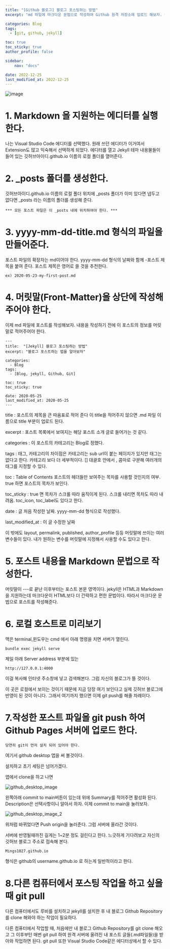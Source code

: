 ```yaml
---
title: "[Github 블로그] 블로그 포스팅하는 방법"
excerpt: "md 파일에 마크다운 문법으로 작성하여 Github 원격 저장소에 업로드 해보자. 에디터는 Visual Studio code 사용! 로컬 서버에서 확인도 해보자. "

categories: Blog
tags:
  - [git, github, jekyll]

toc: true
toc_sticky: true
author_profile: false

sidebar:
    nav: "docs"

date: 2022-12-25
last_modified_at: 2022-12-25
---
```







![image](https://user-images.githubusercontent.com/100500113/209455283-0f5f9d1d-c33a-47c9-a3cc-ce499d2e102c.jpeg)

# 1. Markdown 을 지원하는 에디터를 실행한다.
나는 Visual Studio Code 에디터를 선택했다. 원래 쓰던 에디터가 이거여서 Extension도 많고 익숙해서 선택하게 되었다. 에디터를 열고 Jekyll 테마 내용물들이 들어 있는 깃허브아이디.github.io 이름의 로컬 폴더를 열어준다.


# 2. _posts 폴더를 생성한다.

깃허브아이디.github.io 이름의 로컬 폴더 위치에 _posts 폴더가 이미 있다면 냅두고 없다면 _posts 라는 이름의 폴더를 생성해 준다.

```
*** 모든 포스트 파일은 이 _posts 내에 위치하여야 한다. ***
```

# 3. yyyy-mm-dd-title.md 형식의 파일을 만들어준다.

포스트 파일의 확장자는 md이어야 한다. yyyy-mm-dd 형식의 날짜와 함께 -포스트 제목을 붙여 준다. 포스트 제목은 영어로 쓸 것을 추천한다.

```
ex) 2020-05-23-my-first-post.md
```

# 4. 머릿말(Front-Matter)을 상단에 작성해 주어야 한다.

이제 md 파일에 포스트를 작성해보자. 내용을 작성하기 전에 이 포스트의 정보를 머릿말로 적어주어야 한다.

```
---
title:  "[Jekyll] 블로그 포스팅하는 방법"
excerpt: "블로그 포스트하는 법을 알아보자"

categories:
  - Blog
tags:
  - [Blog, jekyll, Github, Git]

toc: true
toc_sticky: true
 
date: 2020-05-25
last_modified_at: 2020-05-25
---
```

title : 포스트의 제목을 큰 따옴표로 적어 준다 이 title을 적어주지 않으면 .md 파일 이름으로 title 부분이 업로드 된다.

excerpt : 포스트 목록에서 보여지는 해당 포스트 소개 글로 들어가는 것 같다.

categories : 이 포스트의 카테고리는 Blog로 정했다.

tags : 태그, 카테고리의 차이점은 카테고리는 sub url이 붙는 페이지가 있지만 태그는 없다고 한다. 카테고리 보다 더 세부적이다.
[] 대괄호 안에서 , 콤마로 구분해 여러개의 태그를 지정할 수 있다.

toc : Table of Contents 포스트의 헤더들만 보여주는 목차를 사용할 것인지의 여부. true 하면 포스트의 목차가 보인다.

toc_sticky : true 면 목차가 스크롤 따라 움직이게 된다. 스크롤 내리면 목차도 따라 내려옴. toc_icon, toc_label도 있다고 한다.

date : 글 처음 작성한 날짜. yyyy-mm-dd 형식으로 작성했다.

last_modified_at : 이 글 수정한 날짜

이 밖에도 layout, permalink, published, author_profile 등등 머릿말에 쓰이는 여러 변수들이 있다. 내가 원하는 변수를 머릿말에 지정해서 사용할 수도 있다고 한다. 

# 5. 포스트 내용을 Markdown 문법으로 작성한다.

머릿말이 ---로 끝난 이후부터는 포스트 본문 영역이다. jekyll은 HTML과 Markdown을 지원하는데 마크다운이 HTML보다 더 간략하고 편한 문법이다. 따라서 마크다운 문법으로 포스트를 작성해준다.

# 6. 로컬 호스트로 미리보기

맥은 terminal,윈도우는 cmd 에서 아래 명령을 치면 서버가 열린다.

```
bundle exec jekyll serve 
```

제일 아래 Server address 부분에 있는

```
http://127.0.0.1:4000
```
이걸 복사해 인터넷 주소창에 넣고 검색해본다. 그럼 자신의 블로그가 뜰 것이다.

이 곳은 로컬에서 보이는 것이기 때문에 지금 당장 여기 보인다고 실제 깃허브 블로그에 반영이 된 것이 아니다.
그래서 여기까지 했으면 이제 git push를 해줄 차례이다.

# 7.작성한 포스트 파일을 git push 하여 Github Pages 서버에 업로드 한다.

```
당연히 git이 먼저 설치 되어 있어야 한다.
```

여기서 github desktop 앱을 써 볼것이다.

설치하고 초기 세팅은 넘어가겠다.

앱에서 clone을 하고 나면 

![github_desktop_image](https://user-images.githubusercontent.com/100500113/209460932-5ada5683-55dc-486c-841e-ec6c2b829aaf.png)

왼쪽아래 commit to main버튼이 있는데 위에 Summary를 적어주면 활성화 된다. Description은 선택사항이니 알아서 하자.
이제 commit to main을 눌러보자.

![github_desktop_image_2](https://user-images.githubusercontent.com/100500113/209460965-e72f5e06-b40d-484b-b884-5900f14f464f.png)

위처럼 바뀌었다면 Push origin을 눌러준다. 그럼 서버에 올라간 것이다.

서버에 반영될때까진 길게는 1~2분 정도 걸린다고 한다. 느긋하게 기다려보고 자신의 깃허브 블로그 주소로 접속해 본다.

```
Mings1027.github.io
```
형식은 github의 username.github.io 로 하는게 일반적이라고 한다.

#  8.다른 컴퓨터에서 포스팅 작업을 하고 싶을 때 git pull

다른 컴퓨터에서도 루비를 설치하고 jekyll를 설치한 후 내 블로그 Github Repository 를 clone 해와야 하는 작업이 필요하다.

다른 컴퓨터에서 작업할 때, 처음에만 내 블로그 Github Repository를 git clone 해오고 그 이후부턴 매번 git pull 하여 원격 서버에 올려진 내 포스트 글들(.md파일들)을 받아와 작업하면 된다. git pull 또한 Visual Studio Code같은 에디터상에서 할 수 있다.
